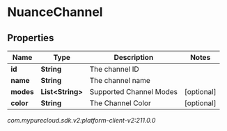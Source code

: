 # NuanceChannel


## Properties

| Name | Type | Description | Notes |
| ------------ | ------------- | ------------- | ------------- |
| **id** | **String** | The channel ID |  |
| **name** | **String** | The channel name |  |
| **modes** | **List&lt;String&gt;** | Supported Channel Modes |  [optional] |
| **color** | **String** | The Channel Color |  [optional] |




_com.mypurecloud.sdk.v2:platform-client-v2:211.0.0_
